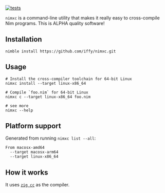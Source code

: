[![tests](https://github.com/iffy/nimxc/actions/workflows/main.yml/badge.svg)](https://github.com/iffy/nimxc/actions/workflows/main.yml)

`nimxc` is a command-line utility that makes it really easy to cross-compile Nim
programs. This is ALPHA quality software!

## Installation

```
nimble install https://github.com/iffy/nimxc.git
```

## Usage

```
# Install the cross-compiler toolchain for 64-bit Linux
nimxc install --target linux-x86_64

# Compile `foo.nim` for 64-bit Linux
nimxc c --target linux-x86_64 foo.nim

# see more
nimxc --help
```

## Platform support

Generated from running `nimxc list --all`:

```
From macosx-amd64
  --target macosx-arm64
  --target linux-x86_64
```

## How it works

It uses [`zig cc`](https://ziglang.org/) as the compiler.
